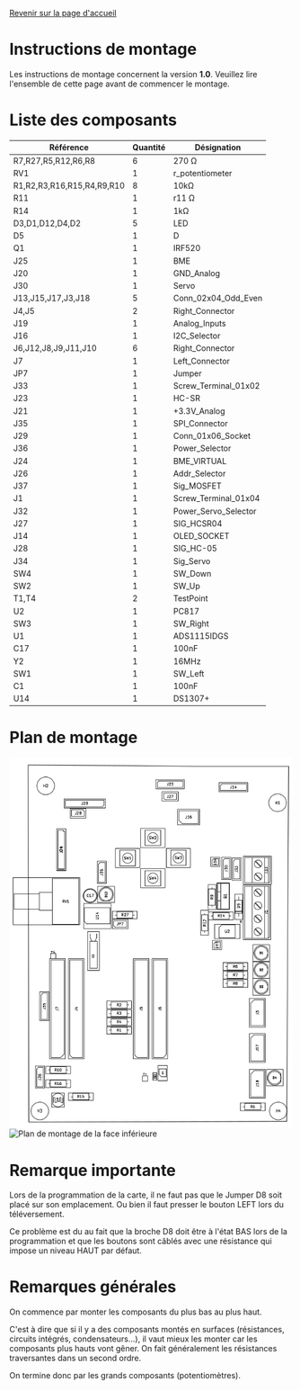 [Revenir sur la page d'accueil](http://github.com/CREPP-PLOEMEUR/crepp.io)

# Instructions de montage

Les instructions de montage concernent la version **1.0**.
Veuillez lire l'ensemble de cette page avant de commencer le montage.

# Liste des composants

| Référence | Quantité | Désignation |
|-----------|----------|-------------|
| R7,R27,R5,R12,R6,R8 | 6 | 270 Ω |
| RV1 | 1 | r_potentiometer |
| R1,R2,R3,R16,R15,R4,R9,R10 | 8 | 10kΩ |
| R11 | 1 | r11 Ω |
| R14 | 1 | 1kΩ |
| D3,D1,D12,D4,D2 | 5 | LED |
| D5 | 1 | D |
| Q1 | 1 | IRF520 |
| J25 | 1 | BME |
| J20 | 1 | GND_Analog |
| J30 | 1 | Servo |
| J13,J15,J17,J3,J18 | 5 | Conn_02x04_Odd_Even |
| J4,J5 | 2 | Right_Connector |
| J19 | 1 | Analog_Inputs |
| J16 | 1 | I2C_Selector |
| J6,J12,J8,J9,J11,J10 | 6 | Right_Connector |
| J7 | 1 | Left_Connector |
| JP7 | 1 | Jumper |
| J33 | 1 | Screw_Terminal_01x02 |
| J23 | 1 | HC-SR |
| J21 | 1 | +3.3V_Analog |
| J35 | 1 | SPI_Connector |
| J29 | 1 | Conn_01x06_Socket |
| J36 | 1 | Power_Selector |
| J24 | 1 | BME_VIRTUAL |
| J26 | 1 | Addr_Selector |
| J37 | 1 | Sig_MOSFET |
| J1 | 1 | Screw_Terminal_01x04 |
| J32 | 1 | Power_Servo_Selector |
| J27 | 1 | SIG_HCSR04 |
| J14 | 1 | OLED_SOCKET |
| J28 | 1 | SIG_HC-05 |
| J34 | 1 | Sig_Servo |
| SW4 | 1 | SW_Down |
| SW2 | 1 | SW_Up |
| T1,T4 | 2 | TestPoint |
| U2 | 1 | PC817 |
| SW3 | 1 | SW_Right |
| U1 | 1 | ADS1115IDGS |
| C17 | 1 | 100nF |
| Y2 | 1 | 16MHz |
| SW1 | 1 | SW_Left |
| C1 | 1 | 100nF |
| U14 | 1 | DS1307+ |

# Plan de montage

![Plan de montage de la face supérieure](bom/top.png)
![Plan de montage de la face inférieure](bom/bottom.png)

# Remarque importante

Lors de la programmation de la carte, il ne faut pas que le Jumper D8 soit placé sur
son emplacement. Ou bien il faut presser le bouton LEFT lors du téléversement.

Ce problème est du au fait que la broche D8 doit être à l'état BAS lors de la programmation 
et que les boutons sont câblés avec une résistance qui impose un niveau HAUT par défaut.


# Remarques générales

On commence par monter les composants du plus bas au plus haut.

C'est à dire que si il y a des composants montés en surfaces (résistances, circuits intégrés, condensateurs...), il vaut mieux les monter 
car les composants plus hauts vont gêner.
On fait généralement les résistances traversantes dans un second ordre.

On termine donc par les grands composants (potentiomètres).
